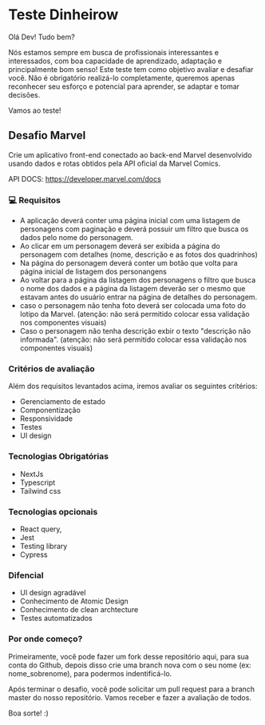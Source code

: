# Teste Dinheirow

Olá Dev! Tudo bem?

Nós estamos sempre em busca de profissionais interessantes e interessados, com boa capacidade de aprendizado, adaptação e principalmente bom senso! Este teste tem como objetivo avaliar e desafiar você. Não é obrigatório realizá-lo completamente, queremos apenas reconhecer seu esforço e potencial para aprender, se adaptar e tomar decisões.

Vamos ao teste!

## Desafio Marvel

Crie um aplicativo front-end conectado ao back-end Marvel desenvolvido usando dados e rotas obtidos pela API oficial da Marvel Comics.

API DOCS: https://developer.marvel.com/docs

### 💻 Requisitos

- A aplicação deverá conter uma página inicial com uma listagem de personagens com paginação e deverá possuir um filtro que busca os dados pelo nome do personagem.
- Ao clicar em um personagem deverá ser exibida a página do personagem com detalhes (nome, descrição e as fotos dos quadrinhos)
- Na página do personagem deverá conter um botão que volta para página inicial de listagem dos personangens
- Ao voltar para a página da listagem dos personagens o filtro que busca o nome dos dados e a página da listagem deverão ser o mesmo que estavam antes do usuário entrar na página de detalhes do personagem.
- caso o personagem não tenha foto deverá ser colocada uma foto do lotipo da Marvel.
  (atenção: não será permitido colocar essa validação nos componentes visuais)
- Caso o personagem não tenha descrição exbir o texto "descrição não informada".
  (atenção: não será permitido colocar essa validação nos componentes visuais)

### Critérios de avaliação

Além dos requisitos levantados acima, iremos avaliar os seguintes critérios:

- Gerenciamento de estado
- Componentização
- Responsividade
- Testes
- UI design

### Tecnologias Obrigatórias

- NextJs
- Typescript
- Tailwind css

### Tecnologias opcionais

- React query,
- Jest
- Testing library
- Cypress

### Difencial

- UI design agradável
- Conhecimento de Atomic Design
- Conhecimento de clean archtecture
- Testes automatizados

### Por onde começo?

Primeiramente, você pode fazer um fork desse repositório aqui, para sua conta do Github, depois disso crie uma branch nova com o seu nome (ex: nome_sobrenome), para podermos indentificá-lo.

Após terminar o desafio, você pode solicitar um pull request para a branch master do nosso repositório. Vamos receber e fazer a avaliação de todos.

Boa sorte! :)
